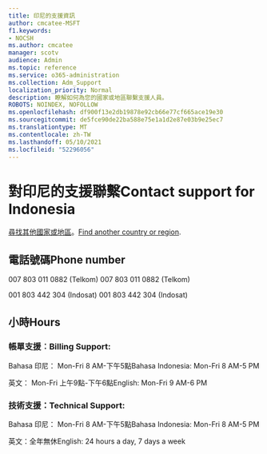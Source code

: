 ```yaml
---
title: 印尼的支援資訊
author: cmcatee-MSFT
f1.keywords:
- NOCSH
ms.author: cmcatee
manager: scotv
audience: Admin
ms.topic: reference
ms.service: o365-administration
ms.collection: Adm_Support
localization_priority: Normal
description: 瞭解如何為您的國家或地區聯繫支援人員。
ROBOTS: NOINDEX, NOFOLLOW
ms.openlocfilehash: df900f13e2db19878e92cb66e77cf665ace19e30
ms.sourcegitcommit: de5fce90de22ba588e75e1a1d2e87e03b9e25ec7
ms.translationtype: MT
ms.contentlocale: zh-TW
ms.lasthandoff: 05/10/2021
ms.locfileid: "52296056"
---
```

# <a name="contact-support-for-indonesia"></a><span data-ttu-id="9dd51-103">對印尼的支援聯繫</span><span class="sxs-lookup"><span data-stu-id="9dd51-103">Contact support for Indonesia</span></span>

<span data-ttu-id="9dd51-104">[尋找其他國家或地區](../../business-video/get-help-support.md)。</span><span class="sxs-lookup"><span data-stu-id="9dd51-104">[Find another country or region](../../business-video/get-help-support.md).</span></span>

## <a name="phone-number"></a><span data-ttu-id="9dd51-105">電話號碼</span><span class="sxs-lookup"><span data-stu-id="9dd51-105">Phone number</span></span>
<span data-ttu-id="9dd51-106">007 803 011 0882 (Telkom) </span><span class="sxs-lookup"><span data-stu-id="9dd51-106">007 803 011 0882 (Telkom)</span></span>

<span data-ttu-id="9dd51-107">001 803 442 304 (Indosat) </span><span class="sxs-lookup"><span data-stu-id="9dd51-107">001 803 442 304 (Indosat)</span></span>

## <a name="hours"></a><span data-ttu-id="9dd51-108">小時</span><span class="sxs-lookup"><span data-stu-id="9dd51-108">Hours</span></span>
### <a name="billing-support"></a><span data-ttu-id="9dd51-109">帳單支援︰</span><span class="sxs-lookup"><span data-stu-id="9dd51-109">Billing Support:</span></span>

<span data-ttu-id="9dd51-110">Bahasa 印尼： Mon-Fri 8 AM-下午5點</span><span class="sxs-lookup"><span data-stu-id="9dd51-110">Bahasa Indonesia: Mon-Fri 8 AM-5 PM</span></span>

<span data-ttu-id="9dd51-111">英文： Mon-Fri 上午9點-下午6點</span><span class="sxs-lookup"><span data-stu-id="9dd51-111">English: Mon-Fri 9 AM-6 PM</span></span>

### <a name="technical-support"></a><span data-ttu-id="9dd51-112">技術支援：</span><span class="sxs-lookup"><span data-stu-id="9dd51-112">Technical Support:</span></span>

<span data-ttu-id="9dd51-113">Bahasa 印尼： Mon-Fri 8 AM-下午5點</span><span class="sxs-lookup"><span data-stu-id="9dd51-113">Bahasa Indonesia: Mon-Fri 8 AM-5 PM</span></span>

<span data-ttu-id="9dd51-114">英文：全年無休</span><span class="sxs-lookup"><span data-stu-id="9dd51-114">English: 24 hours a day, 7 days a week</span></span>
